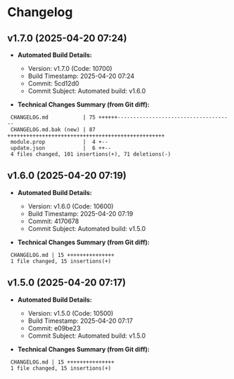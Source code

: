# Changelog

## v1.7.0 (2025-04-20 07:24)

* **Automated Build Details:**
    * Version: v1.7.0 (Code: 10700)
    * Build Timestamp: 2025-04-20 07:24
    * Commit: 5cd12d0
    * Commit Subject: Automated build: v1.6.0

* **Technical Changes Summary (from Git diff):**
```
 CHANGELOG.md           | 75 ++++++-------------------------------------
 CHANGELOG.md.bak (new) | 87 ++++++++++++++++++++++++++++++++++++++++++++++++++
 module.prop            |  4 +--
 update.json            |  6 ++--
 4 files changed, 101 insertions(+), 71 deletions(-)
```


## v1.6.0 (2025-04-20 07:19)

* **Automated Build Details:**
    * Version: v1.6.0 (Code: 10600)
    * Build Timestamp: 2025-04-20 07:19
    * Commit: 4170678
    * Commit Subject: Automated build: v1.5.0

* **Technical Changes Summary (from Git diff):**
```
 CHANGELOG.md | 15 +++++++++++++++
 1 file changed, 15 insertions(+)
```


## v1.5.0 (2025-04-20 07:17)

* **Automated Build Details:**
    * Version: v1.5.0 (Code: 10500)
    * Build Timestamp: 2025-04-20 07:17
    * Commit: e09be23
    * Commit Subject: Automated build: v1.5.0

* **Technical Changes Summary (from Git diff):**
```
 CHANGELOG.md | 15 +++++++++++++++
 1 file changed, 15 insertions(+)
```
